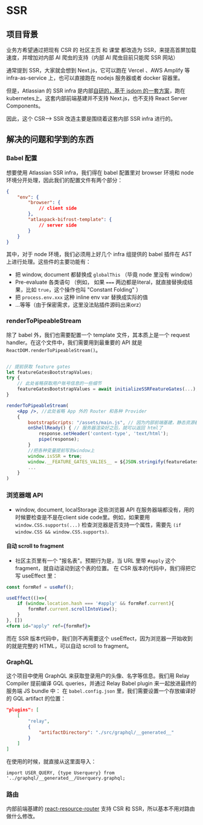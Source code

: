 # SSR

## 项目背景

业务方希望通过把现有 CSR 的 社区主页 和 课堂 都改造为 SSR，来提高首屏加载速度，并增加对内部 AI 爬虫的支持（内部 AI 爬虫目前只能爬 SSR 网站）

通常提到 SSR，大家就会想到 Next.js，它可以跑在 Vercel 、AWS Amplify 等 infra-as-service 上，也可以直接跑在 nodejs 服务器或者 docker 容器里。

但是，Atlassian 的 SSR infra 是内部[自研的，基于 jsdom 的一套方案](https://www.atlassian.com/blog/atlassian-engineering/cloud-overview#Server-side-rendering)，跑在 kubernetes上。这套内部前端基建并不支持 Next.js，也不支持 React Server Components。

因此，这个 CSR--> SSR 改造主要是围绕着这套内部 SSR infra 进行的。

## 解决的问题和学到的东西

### Babel 配置
想要使用 Atlassian SSR infra，我们得在 babel 配置里对 browser 环境和 node 环境分开处理，因此我们的配置文件有两个部分：
```json
{
    "env": {
        "browser": {
            // client side
        },
        "atlaspack-bifrost-template": {
            // server side
        }
    }
}
```
其中，对于 node 环境，我们必须用上好几个 infra 组提供的 babel 插件在 AST 上进行处理。这些件的主要功能有：

- 把 window, document 都替换成 `globalThis` （毕竟 node 里没有 window）
- Pre-evaluate 各类语句 （例如， 如果 `===` 两边都是literal，就直接替换成结果，比如 `true`，这个操作也叫 "Constant Folding" ）
- 把 `process.env.xxx` 这种 inline env var 替换成实际的值
- ...等等（由于保密需求，这里没法贴插件源码出来orz）

### renderToPipeableStream
除了 babel 外，我们也需要配置一个 template 文件，其本质上是一个 request handler。在这个文件中，我们需要用到最重要的 API 就是 `ReactDOM.renderToPipeableStream()`。

```jsx

// 提前获取 feature gates
let featureGatesBootstrapValues;
try {
    // 此处省略获取用户账号信息的一些细节
    featureGatesBootstrapValues = await initializeSSRFeatureGates(...);
}    

renderToPipeableStream(
    <App />, //此处省略 App 外的 Router 和各种 Provider
    {
        bootstrapScripts: "/assets/main.js", // 因为内部前端基建，静态资源都在 /assets 里
        onShellReady() { // 服务器渲染好之后，就可以返回 html了
            response.setHeader('content-type', 'text/html'); 
            pipe(response);
        }
        //把各种变量提前写到window上
        window.isSSR = true;
        window.__FEATURE_GATES_VALIES__ = ${JSON.stringify(featureGatesBootstrapValues)};
        ...
    }
)
```

### 浏览器端 API

- window, document, localStorage 这些浏览器 API 在服务器端都没有，用的时候要检查是不是在client side code里。例如，如果要用 `window.CSS.supports(...)` 检查浏览器是否支持一个属性，需要先 `(if window.CSS && window.CSS.supports)`.

#### 自动 scroll to fragment
- 社区主页里有一个 "报名表"。预期行为是，当 URL 里带 `#apply` 这个 fragment，就自动滚动到这个表的位置。 在 CSR 版本的代码中，我们得把它写 useEffect 里：
```jsx
const formRef = useRef();

useEffect(()=>{
    if (window.location.hash === '#apply' && formRef.current){
        formRef.current.scrollIntoView();
    }
}, [])
<form id="apply" ref={formRef}>
```
而在 SSR 版本代码中，我们则不再需要这个 useEffect，因为浏览器一开始收到的就是完整的 HTML，可以自动 scroll to fragment。

### GraphQL
这个项目中使用 GraphQL 来获取登录用户的头像、名字等信息。我们用 Relay Compiler 提前编译 GQL queries，并通过 Relay Babel plugin 来一起放进最终的服务端 JS bundle 中：
在 `babel.config.json` 里，我们需要设置一个存放编译好的 GQL artifact 的位置：
```json
"plugins": [
    [
        "relay",
        {
            "artifactDirectory": "./src/graphql/__generated__"
        }
    ]
]
```
在使用的时候，就直接从这里面导入：
```
import USER_QUERY, {type Userquery} from '../graphql/__generated__/Userquery.graphql;
```

### 路由

内部前端基建的 [react-resource-router](https://github.com/atlassian-labs/react-resource-router) 支持 CSR 和 SSR，所以基本不用对路由做什么修改。